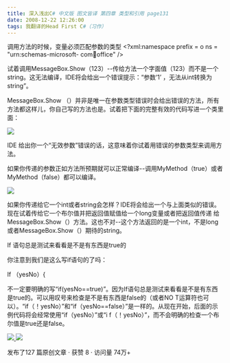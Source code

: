 ```yaml
---
title: 深入浅出C# 中文版 图文皆译 第四章 类型和引用 page131
date: 2008-12-22 12:26:00
tags: 我翻译的Head First C#（习作）
---
```

调用方法的时候，变量必须匹配参数的类型  <?xml:namespace prefix = o ns = "urn:schemas-microsoft-
com:office:office" />

试着调用MessageBox.Show（123）--传给方法一个字面值（123）而不是一个string。这无法编译，IDE将会给出一个错误提示：“参数‘1’
，无法从int转换为string”。

MessageBox.Show
（）并非是唯一在参数类型错误时会给出错误的方法，所有方法都这样儿，你自己写的方法也是。试着把下面的完整有效的代码写进一个类里面：

![](https://p-blog.csdn.net/images/p_blog_csdn_net/cuipengfei1/EntryImages/20081222/%E6%88%AA%E5%9B%BE00.jpg)

IDE  给出你一个“无效参数”错误的话，这意味着你试着用错误的参数类型来调用方法。

如果你传递的参数正如方法所预期就可以正常编译--调用MyMethod（true）或者MyMethod（false）都可以编译。

![](https://p-blog.csdn.net/images/p_blog_csdn_net/cuipengfei1/EntryImages/20081222/%E6%88%AA%E5%9B%BE01.jpg)

如果你传递给它一个int或者string会怎样？IDE将会给出一个与上面类似的错误。现在试着传给它一个布尔值并把返回值赋值给一个long变量或者把返回值传递
给MessageBox.Show（）方法。这也不对--这个方法返回的是一个int，不是long或者MessageBox.Show（）期待的string。

If  语句总是测试来看看是不是有东西是true的

你注意到我们是这么写if语句的了吗：

If  （yesNo）{

不一定要明确的写“if(yesNo==true)”。因为If语句总是测试来看看是不是有东西是true的。可以用叹号来检查是不是有东西是false的（或者NO
T运算符也可以）。“if（！yesNo）”和“if（yesNo==false）”是一样的。从现在开始，后面的示例代码将会经常使用“if（yesNo）”或“i
f（！yesNo）”，而不会明确的检查一个布尔值是true还是false。



[ ![](https://profile.csdnimg.cn/5/2/5/3_cuipengfei1)
![](https://g.csdnimg.cn/static/user-reg-year/1x/11.png)
](https://blog.csdn.net/cuipengfei1)



发布了127 篇原创文章  ·  获赞 8  ·  访问量 74万+

